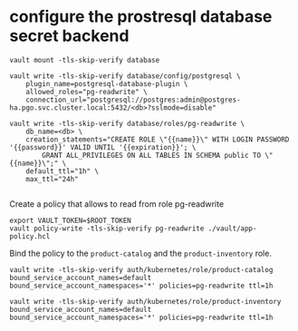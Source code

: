 # configure the prostresql database secret backend

```
vault mount -tls-skip-verify database

vault write -tls-skip-verify database/config/postgresql \
    plugin_name=postgresql-database-plugin \
    allowed_roles="pg-readwrite" \
    connection_url="postgresql://postgres:admin@postgres-ha.pgo.svc.cluster.local:5432/<db>?sslmode=disable"
    
vault write -tls-skip-verify database/roles/pg-readwrite \
    db_name=<db> \
    creation_statements="CREATE ROLE \"{{name}}\" WITH LOGIN PASSWORD '{{password}}' VALID UNTIL '{{expiration}}'; \
        GRANT ALL_PRIVILEGES ON ALL TABLES IN SCHEMA public TO \"{{name}}\";" \
    default_ttl="1h" \
    max_ttl="24h"    
    
```

Create a policy that allows to read from role pg-readwrite
```
export VAULT_TOKEN=$ROOT_TOKEN
vault policy-write -tls-skip-verify pg-readwrite ./vault/app-policy.hcl 
```
Bind the policy to the `product-catalog` and the `product-inventory` role.
```
vault write -tls-skip-verify auth/kubernetes/role/product-catalog bound_service_account_names=default bound_service_account_namespaces='*' policies=pg-readwrite ttl=1h 

vault write -tls-skip-verify auth/kubernetes/role/product-inventory bound_service_account_names=default bound_service_account_namespaces='*' policies=pg-readwrite ttl=1h 
```